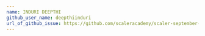 ```yaml
---
name: INDURI DEEPTHI
github_user_name: deepthiinduri
url_of_github_issue: https://github.com/scaleracademy/scaler-september-open-source-challenge/issues/331
---
```

